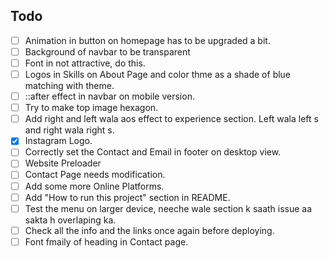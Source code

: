 ## Todo
- [ ] Animation in button on homepage has to be upgraded a bit. 
- [ ] Background of navbar to be transparent
- [ ] Font in not attractive, do this. 
- [ ] Logos in Skills on About Page and color thme as a shade of blue matching with theme.
- [ ] ::after effect in navbar on mobile version. 
- [ ] Try to make top image hexagon.
- [ ] Add right and left wala aos effect to experience section. Left wala left s and right wala right s.
- [x] Instagram Logo.
- [ ] Correctly set the Contact and Email in footer on desktop view.
- [ ] Website Preloader
- [ ] Contact Page needs modification.
- [ ] Add some more Online Platforms.
- [ ] Add "How to run this project" section in README.
- [ ] Test the menu on larger device, neeche wale section k saath issue aa sakta h overlaping ka.
- [ ] Check all the info and the links once again before deploying.
- [ ] Font fmaily of heading in Contact page.